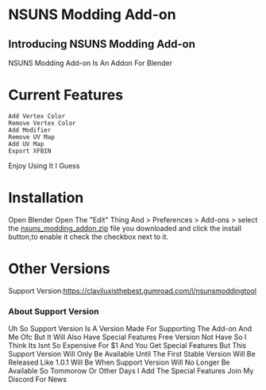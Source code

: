 # NSUNS Modding Add-on

## Introducing NSUNS Modding Add-on

NSUNS Modding Add-on Is An Addon For Blender

# Current Features
```
Add Vertex Color
Remove Vertex Color
Add Modifier
Remove UV Map
Add UV Map
Export XFBIN
```

Enjoy Using It I Guess

# Installation

Open Blender Open The "Edit" Thing And > Preferences > Add-ons > select the [nsuns_modding_addon.zip](https://github.com/ClaviluxTheModder/NSUNS-Modding-Add-on/releases/tag/v0.0.4) file you downloaded and click the install button,to enable it check the checkbox next to it.

# Other Versions

Support Version:https://claviluxisthebest.gumroad.com/l/nsunsmoddingtool 

### About Support Version

Uh So Support Version Is A Version Made For Supporting The Add-on And Me Ofc But It Will Also Have Special Features Free Version Not Have So I Think Its Isnt So Expensive For $1 And You Get Special Features But This Support Version Will Only Be Available Until The First Stable Version Will Be Released Like 1.0.1 Will Be When Support Version Will No Longer Be Available So Tommorow Or Other Days I Add The Special Features Join My Discord For News
